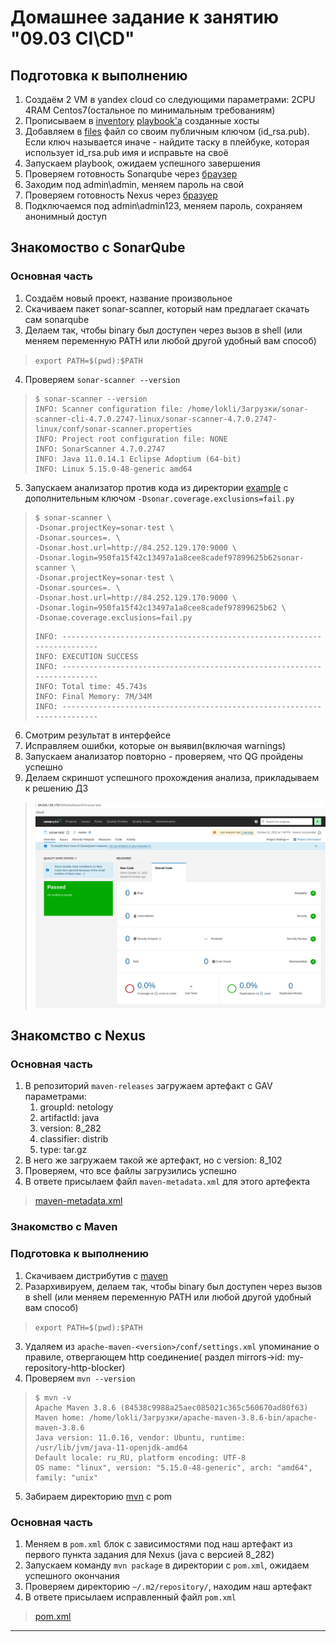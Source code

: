 # Домашнее задание к занятию "09.03 CI\CD"

## Подготовка к выполнению

1. Создаём 2 VM в yandex cloud со следующими параметрами: 2CPU 4RAM Centos7(остальное по минимальным требованиям)
2. Прописываем в [inventory](./infrastructure/inventory/cicd/hosts.yml) [playbook'a](./infrastructure/site.yml) созданные хосты
3. Добавляем в [files](./infrastructure/files/) файл со своим публичным ключом (id_rsa.pub). Если ключ называется иначе - найдите таску в плейбуке, которая использует id_rsa.pub имя и исправьте на своё
4. Запускаем playbook, ожидаем успешного завершения
5. Проверяем готовность Sonarqube через [браузер](http://localhost:9000)
6. Заходим под admin\admin, меняем пароль на свой
7.  Проверяем готовность Nexus через [бразуер](http://localhost:8081)
8. Подключаемся под admin\admin123, меняем пароль, сохраняем анонимный доступ

## Знакомоство с SonarQube

### Основная часть

1. Создаём новый проект, название произвольное
2. Скачиваем пакет sonar-scanner, который нам предлагает скачать сам sonarqube
3. Делаем так, чтобы binary был доступен через вызов в shell (или меняем переменную PATH или любой другой удобный вам способ)
> `export PATH=$(pwd):$PATH`
4. Проверяем `sonar-scanner --version`
> ``` 
> $ sonar-scanner --version
> INFO: Scanner configuration file: /home/lokli/Загрузки/sonar-scanner-cli-4.7.0.2747-linux/sonar-scanner-4.7.0.2747-linux/conf/sonar-scanner.properties
> INFO: Project root configuration file: NONE
> INFO: SonarScanner 4.7.0.2747
> INFO: Java 11.0.14.1 Eclipse Adoptium (64-bit)
> INFO: Linux 5.15.0-48-generic amd64
> ```
5. Запускаем анализатор против кода из директории [example](./example) с дополнительным ключом `-Dsonar.coverage.exclusions=fail.py`
> ``` 
> $ sonar-scanner \
> -Dsonar.projectKey=sonar-test \
> -Dsonar.sources=. \
> -Dsonar.host.url=http://84.252.129.170:9000 \
> -Dsonar.login=950fa15f42c13497a1a8cee8cadef97899625b62sonar-scanner \
> -Dsonar.projectKey=sonar-test \
> -Dsonar.sources=. \
> -Dsonar.host.url=http://84.252.129.170:9000 \
> -Dsonar.login=950fa15f42c13497a1a8cee8cadef97899625b62 \
> -Dsonae.coverage.exclusions=fail.py
> ```
> 
> ``` 
>INFO: ------------------------------------------------------------------------
>INFO: EXECUTION SUCCESS
>INFO: ------------------------------------------------------------------------
>INFO: Total time: 45.743s
>INFO: Final Memory: 7M/34M
>INFO: ------------------------------------------------------------------------
>```
6. Смотрим результат в интерфейсе
7. Исправляем ошибки, которые он выявил(включая warnings)
8. Запускаем анализатор повторно - проверяем, что QG пройдены успешно
9. Делаем скриншот успешного прохождения анализа, прикладываем к решению ДЗ

> ![Sonarqube_success](src/1.Sonarqube_success.png)
> 

## Знакомство с Nexus

### Основная часть

1. В репозиторий `maven-releases` загружаем артефакт с GAV параметрами:
   1. groupId: netology
   2. artifactId: java
   3. version: 8_282
   4. classifier: distrib
   5. type: tar.gz
2. В него же загружаем такой же артефакт, но с version: 8_102
3. Проверяем, что все файлы загрузились успешно
4. В ответе присылаем файл `maven-metadata.xml` для этого артефекта
>[maven-metadata.xml](src/maven-metadata.xml)
> 


### Знакомство с Maven

### Подготовка к выполнению

1. Скачиваем дистрибутив с [maven](https://maven.apache.org/download.cgi)
2. Разархивируем, делаем так, чтобы binary был доступен через вызов в shell (или меняем переменную PATH или любой другой удобный вам способ)
> `export PATH=$(pwd):$PATH`
3. Удаляем из `apache-maven-<version>/conf/settings.xml` упоминание о правиле, отвергающем http соединение( раздел mirrors->id: my-repository-http-blocker)
4. Проверяем `mvn --version`
> ``` 
> $ mvn -v
>Apache Maven 3.8.6 (84538c9988a25aec085021c365c560670ad80f63)
>Maven home: /home/lokli/Загрузки/apache-maven-3.8.6-bin/apache-maven-3.8.6
>Java version: 11.0.16, vendor: Ubuntu, runtime: /usr/lib/jvm/java-11-openjdk-amd64
>Default locale: ru_RU, platform encoding: UTF-8
>OS name: "linux", version: "5.15.0-48-generic", arch: "amd64", family: "unix"
> ```
5. Забираем директорию [mvn](./mvn) с pom

### Основная часть

1. Меняем в `pom.xml` блок с зависимостями под наш артефакт из первого пункта задания для Nexus (java с версией 8_282)
2. Запускаем команду `mvn package` в директории с `pom.xml`, ожидаем успешного окончания
3. Проверяем директорию `~/.m2/repository/`, находим наш артефакт
4. В ответе присылаем исправленный файл `pom.xml`

> [pom.xml](mvn/pom.xml)
---
